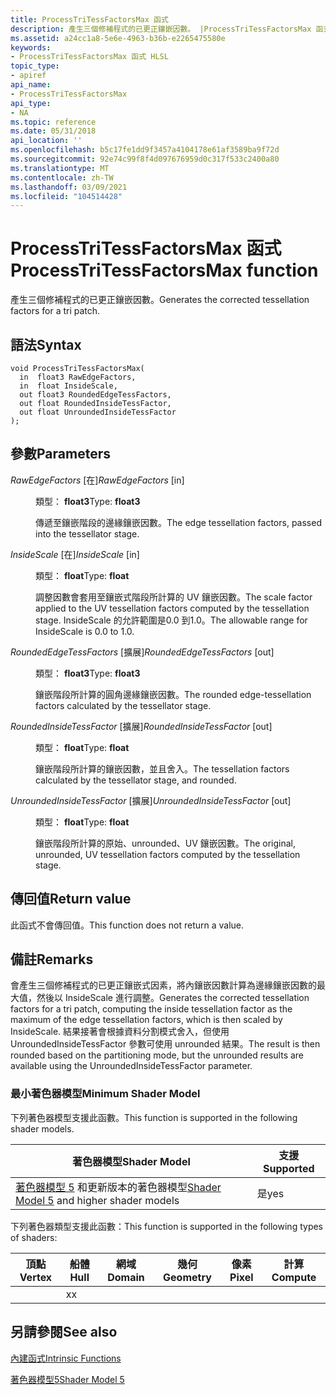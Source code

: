 ```yaml
---
title: ProcessTriTessFactorsMax 函式
description: 產生三個修補程式的已更正鑲嵌因數。 |ProcessTriTessFactorsMax 函式
ms.assetid: a24cc1a8-5e6e-4963-b36b-e2265475580e
keywords:
- ProcessTriTessFactorsMax 函式 HLSL
topic_type:
- apiref
api_name:
- ProcessTriTessFactorsMax
api_type:
- NA
ms.topic: reference
ms.date: 05/31/2018
api_location: ''
ms.openlocfilehash: b5c17fe1dd9f3457a4104178e61af3589ba9f72d
ms.sourcegitcommit: 92e74c99f8f4d097676959d0c317f533c2400a80
ms.translationtype: MT
ms.contentlocale: zh-TW
ms.lasthandoff: 03/09/2021
ms.locfileid: "104514428"
---
```

# <a name="processtritessfactorsmax-function"></a><span data-ttu-id="c9066-105">ProcessTriTessFactorsMax 函式</span><span class="sxs-lookup"><span data-stu-id="c9066-105">ProcessTriTessFactorsMax function</span></span>

<span data-ttu-id="c9066-106">產生三個修補程式的已更正鑲嵌因數。</span><span class="sxs-lookup"><span data-stu-id="c9066-106">Generates the corrected tessellation factors for a tri patch.</span></span>

## <a name="syntax"></a><span data-ttu-id="c9066-107">語法</span><span class="sxs-lookup"><span data-stu-id="c9066-107">Syntax</span></span>

``` syntax
void ProcessTriTessFactorsMax(
  in  float3 RawEdgeFactors,
  in  float InsideScale,
  out float3 RoundedEdgeTessFactors,
  out float RoundedInsideTessFactor,
  out float UnroundedInsideTessFactor
);
```

## <a name="parameters"></a><span data-ttu-id="c9066-108">參數</span><span class="sxs-lookup"><span data-stu-id="c9066-108">Parameters</span></span>

<dl> <dt>

<span data-ttu-id="c9066-109">*RawEdgeFactors* \[在\]</span><span class="sxs-lookup"><span data-stu-id="c9066-109">*RawEdgeFactors* \[in\]</span></span>
</dt> <dd>

<span data-ttu-id="c9066-110">類型： **float3**</span><span class="sxs-lookup"><span data-stu-id="c9066-110">Type: **float3**</span></span>

<span data-ttu-id="c9066-111">傳遞至鑲嵌階段的邊緣鑲嵌因數。</span><span class="sxs-lookup"><span data-stu-id="c9066-111">The edge tessellation factors, passed into the tessellator stage.</span></span>

</dd> <dt>

<span data-ttu-id="c9066-112">*InsideScale* \[在\]</span><span class="sxs-lookup"><span data-stu-id="c9066-112">*InsideScale* \[in\]</span></span>
</dt> <dd>

<span data-ttu-id="c9066-113">類型： **float**</span><span class="sxs-lookup"><span data-stu-id="c9066-113">Type: **float**</span></span>

<span data-ttu-id="c9066-114">調整因數會套用至鑲嵌式階段所計算的 UV 鑲嵌因數。</span><span class="sxs-lookup"><span data-stu-id="c9066-114">The scale factor applied to the UV tessellation factors computed by the tessellation stage.</span></span> <span data-ttu-id="c9066-115">InsideScale 的允許範圍是0.0 到1.0。</span><span class="sxs-lookup"><span data-stu-id="c9066-115">The allowable range for InsideScale is 0.0 to 1.0.</span></span>

</dd> <dt>

<span data-ttu-id="c9066-116">*RoundedEdgeTessFactors* \[擴展\]</span><span class="sxs-lookup"><span data-stu-id="c9066-116">*RoundedEdgeTessFactors* \[out\]</span></span>
</dt> <dd>

<span data-ttu-id="c9066-117">類型： **float3**</span><span class="sxs-lookup"><span data-stu-id="c9066-117">Type: **float3**</span></span>

<span data-ttu-id="c9066-118">鑲嵌階段所計算的圓角邊緣鑲嵌因數。</span><span class="sxs-lookup"><span data-stu-id="c9066-118">The rounded edge-tessellation factors calculated by the tessellator stage.</span></span>

</dd> <dt>

<span data-ttu-id="c9066-119">*RoundedInsideTessFactor* \[擴展\]</span><span class="sxs-lookup"><span data-stu-id="c9066-119">*RoundedInsideTessFactor* \[out\]</span></span>
</dt> <dd>

<span data-ttu-id="c9066-120">類型： **float**</span><span class="sxs-lookup"><span data-stu-id="c9066-120">Type: **float**</span></span>

<span data-ttu-id="c9066-121">鑲嵌階段所計算的鑲嵌因數，並且舍入。</span><span class="sxs-lookup"><span data-stu-id="c9066-121">The tessellation factors calculated by the tessellator stage, and rounded.</span></span>

</dd> <dt>

<span data-ttu-id="c9066-122">*UnroundedInsideTessFactor* \[擴展\]</span><span class="sxs-lookup"><span data-stu-id="c9066-122">*UnroundedInsideTessFactor* \[out\]</span></span>
</dt> <dd>

<span data-ttu-id="c9066-123">類型： **float**</span><span class="sxs-lookup"><span data-stu-id="c9066-123">Type: **float**</span></span>

<span data-ttu-id="c9066-124">鑲嵌階段所計算的原始、unrounded、UV 鑲嵌因數。</span><span class="sxs-lookup"><span data-stu-id="c9066-124">The original, unrounded, UV tessellation factors computed by the tessellation stage.</span></span>

</dd> </dl>

## <a name="return-value"></a><span data-ttu-id="c9066-125">傳回值</span><span class="sxs-lookup"><span data-stu-id="c9066-125">Return value</span></span>

<span data-ttu-id="c9066-126">此函式不會傳回值。</span><span class="sxs-lookup"><span data-stu-id="c9066-126">This function does not return a value.</span></span>

## <a name="remarks"></a><span data-ttu-id="c9066-127">備註</span><span class="sxs-lookup"><span data-stu-id="c9066-127">Remarks</span></span>

<span data-ttu-id="c9066-128">會產生三個修補程式的已更正鑲嵌式因素，將內鑲嵌因數計算為邊緣鑲嵌因數的最大值，然後以 InsideScale 進行調整。</span><span class="sxs-lookup"><span data-stu-id="c9066-128">Generates the corrected tessellation factors for a tri patch, computing the inside tessellation factor as the maximum of the edge tessellation factors, which is then scaled by InsideScale.</span></span> <span data-ttu-id="c9066-129">結果接著會根據資料分割模式舍入，但使用 UnroundedInsideTessFactor 參數可使用 unrounded 結果。</span><span class="sxs-lookup"><span data-stu-id="c9066-129">The result is then rounded based on the partitioning mode, but the unrounded results are available using the UnroundedInsideTessFactor parameter.</span></span>

### <a name="minimum-shader-model"></a><span data-ttu-id="c9066-130">最小著色器模型</span><span class="sxs-lookup"><span data-stu-id="c9066-130">Minimum Shader Model</span></span>

<span data-ttu-id="c9066-131">下列著色器模型支援此函數。</span><span class="sxs-lookup"><span data-stu-id="c9066-131">This function is supported in the following shader models.</span></span>



| <span data-ttu-id="c9066-132">著色器模型</span><span class="sxs-lookup"><span data-stu-id="c9066-132">Shader Model</span></span>                                                                | <span data-ttu-id="c9066-133">支援</span><span class="sxs-lookup"><span data-stu-id="c9066-133">Supported</span></span> |
|-----------------------------------------------------------------------------|-----------|
| <span data-ttu-id="c9066-134">[著色器模型 5](d3d11-graphics-reference-sm5.md) 和更新版本的著色器模型</span><span class="sxs-lookup"><span data-stu-id="c9066-134">[Shader Model 5](d3d11-graphics-reference-sm5.md) and higher shader models</span></span> | <span data-ttu-id="c9066-135">是</span><span class="sxs-lookup"><span data-stu-id="c9066-135">yes</span></span>       |



 

<span data-ttu-id="c9066-136">下列著色器類型支援此函數：</span><span class="sxs-lookup"><span data-stu-id="c9066-136">This function is supported in the following types of shaders:</span></span>



| <span data-ttu-id="c9066-137">頂點</span><span class="sxs-lookup"><span data-stu-id="c9066-137">Vertex</span></span> | <span data-ttu-id="c9066-138">船體</span><span class="sxs-lookup"><span data-stu-id="c9066-138">Hull</span></span> | <span data-ttu-id="c9066-139">網域</span><span class="sxs-lookup"><span data-stu-id="c9066-139">Domain</span></span> | <span data-ttu-id="c9066-140">幾何</span><span class="sxs-lookup"><span data-stu-id="c9066-140">Geometry</span></span> | <span data-ttu-id="c9066-141">像素</span><span class="sxs-lookup"><span data-stu-id="c9066-141">Pixel</span></span> | <span data-ttu-id="c9066-142">計算</span><span class="sxs-lookup"><span data-stu-id="c9066-142">Compute</span></span> |
|--------|------|--------|----------|-------|---------|
|        | <span data-ttu-id="c9066-143">x</span><span class="sxs-lookup"><span data-stu-id="c9066-143">x</span></span>    |        |          |       |         |



 

## <a name="see-also"></a><span data-ttu-id="c9066-144">另請參閱</span><span class="sxs-lookup"><span data-stu-id="c9066-144">See also</span></span>

<dl> <dt>

[<span data-ttu-id="c9066-145">內建函式</span><span class="sxs-lookup"><span data-stu-id="c9066-145">Intrinsic Functions</span></span>](dx-graphics-hlsl-intrinsic-functions.md)
</dt> <dt>

[<span data-ttu-id="c9066-146">著色器模型5</span><span class="sxs-lookup"><span data-stu-id="c9066-146">Shader Model 5</span></span>](d3d11-graphics-reference-sm5.md)
</dt> </dl>

 

 




